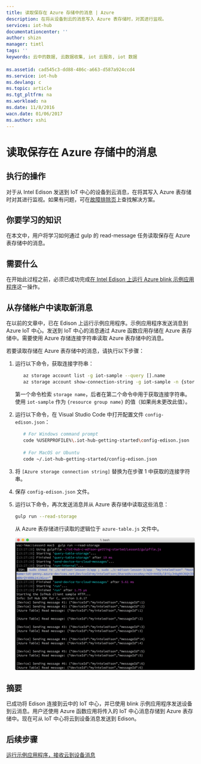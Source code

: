 ```yaml
---
title: 读取保存在 Azure 存储中的消息 | Azure
description: 在将从设备到云的消息写入 Azure 表存储时，对其进行监视。
services: iot-hub
documentationcenter: ''
author: shizn
manager: timtl
tags: ''
keywords: 云中的数据, 云数据收集, iot 云服务, iot 数据

ms.assetid: cad545c3-dd88-486c-a663-d587a924ccd4
ms.service: iot-hub
ms.devlang: c
ms.topic: article
ms.tgt_pltfrm: na
ms.workload: na
ms.date: 11/8/2016
wacn.date: 01/06/2017
ms.author: xshi
---
```


# 读取保存在 Azure 存储中的消息
## 执行的操作
对于从 Intel Edison 发送到 IoT 中心的设备到云消息，在将其写入 Azure 表存储时对其进行监视。如果有问题，可在[故障排除页][troubleshooting]上查找解决方案。

## 你要学习的知识
在本文中，用户将学习如何通过 gulp 的 read-message 任务读取保存在 Azure 表存储中的消息。

## 需要什么
在开始此过程之前，必须已成功完成[在 Intel Edison 上运行 Azure blink 示例应用程序][run-the-azure-blink-sample-application-on-intel-edison]这一操作。

## 从存储帐户中读取新消息
在以前的文章中，已在 Edison 上运行示例应用程序。示例应用程序发送消息到 Azure IoT 中心。发送到 IoT 中心的消息通过 Azure 函数应用存储在 Azure 表存储中。需要使用 Azure 存储连接字符串读取 Azure 表存储中的消息。

若要读取存储在 Azure 表存储中的消息，请执行以下步骤：

1. 运行以下命令，获取连接字符串：

    ```bash
       az storage account list -g iot-sample --query [].name
       az storage account show-connection-string -g iot-sample -n {storage name}
    ```

    第一个命令检索 `storage name`，后者在第二个命令中用于获取连接字符串。使用 `iot-sample` 作为 `{resource group name}` 的值（如果尚未更改此值）。
2. 运行以下命令，在 Visual Studio Code 中打开配置文件 `config-edison.json`：

    ```bash
       # For Windows command prompt
       code %USERPROFILE%\.iot-hub-getting-started\config-edison.json

       # For MacOS or Ubuntu
       code ~/.iot-hub-getting-started/config-edison.json
    ```

3. 将 `[Azure storage connection string]` 替换为在步骤 1 中获取的连接字符串。
4. 保存 `config-edison.json` 文件。
5. 运行以下命令，再次发送消息并从 Azure 表存储中读取这些消息：

    ```bash
    gulp run --read-storage
    ```

    从 Azure 表存储进行读取的逻辑位于 `azure-table.js` 文件中。

    ![gulp run --read-storage][gulp run]  

## 摘要
已成功将 Edison 连接到云中的 IoT 中心，并已使用 blink 示例应用程序发送设备到云消息。用户还使用 Azure 函数应用将传入的 IoT 中心消息存储到 Azure 表存储中。现在可从 IoT 中心将云到设备消息发送到 Edison。

## 后续步骤
[运行示例应用程序，接收云到设备消息][receive-cloud-to-device-messages]
<!-- Images and links -->

[troubleshooting]: ./iot-hub-intel-edison-kit-c-troubleshooting.md
[run-the-azure-blink-sample-application-on-intel-edison]: ./iot-hub-intel-edison-kit-c-lesson3-run-azure-blink.md
[gulp run]: ./media/iot-hub-intel-edison-lessons/lesson3/gulp_read_message_c.png
[receive-cloud-to-device-messages]: ./iot-hub-intel-edison-kit-c-lesson4-send-cloud-to-device-messages.md

<!---HONumber=Mooncake_0103_2017-->